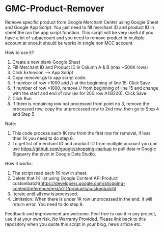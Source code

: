 # GMC-Product-Remover
Remove specific product from Google Merchant Center using Google Sheet and Google App Script. You just need to fill merchant ID and product ID in sheet the run the app script function. This script will be very useful if you have a lot of subaccount and you need to remove product in multiple account at once.It should be works in single non MCC account.


How to use it?

1. Create a new blank Google Sheet 
2. Fill Merchant ID and Product ID in Column A & B (max ~500K rows)
3. Click Extension --> App Script
4. Copy remover.gs to app script code.
5. If number of row >1000 add // at the beginning of line 15. Click Save
6. If number of row <1000, remove // from beginning of line 15 and change with the start and end of row (ex  for 200 row A1:B200). Click Save
7. Click Run
8. If there is remaining row not processed from point no 3, remove the processed row, copy the unprocessed row to  2nd row, then go to Step 4 and Step 5



Note: 
1. This code process each 1K row from the first row for removal, if less than 1K you need to do step 6.
2. To get list of merchant ID and product ID from multiple account you can use https://github.com/google/shopping-markup to pull data in Google Bigquery the pivot in Google Data Studio.


How it works:
1. The script read each 1K row in sheet.
2. Delete that 1K list using Google Content API Product custombatch(https://developers.google.com/shopping-content/reference/rest/v2.1/products/custombatch)
3. Iterate until all row is processed.
4. Limitation: When there is under 1K row unprocessed in the end. It will return error. You need to do step 8.


Feedback and improvement are welcome. Feel free to use it in any project, use it at your own risk. No Warranty Provided. 
Please link back to this repository when you quote this script in your blog, news article etc.


